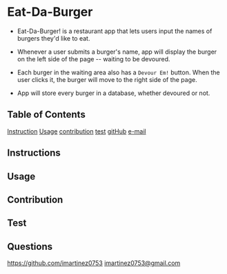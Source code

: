 # Eat-Da-Burger

- Eat-Da-Burger! is a restaurant app that lets users input the names of burgers they'd like to eat.

- Whenever a user submits a burger's name, app will display the burger on the left side of the page -- waiting to be devoured.

- Each burger in the waiting area also has a `Devour Em!` button. When the user clicks it, the burger will move to the right side of the page.

- App will store every burger in a database, whether devoured or not.

## Table of Contents

[Instruction](#instructions)
[Usage](#usage)
[contribution](#contribution)
[test](#test)
[gitHub](#questions)
[e-mail](#questions)

## Instructions

## Usage

## Contribution

## Test

## Questions

https://github.com/imartinez0753
imartinez0753@gmail.com
